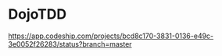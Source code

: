 # DojoTDD
https://app.codeship.com/projects/bcd8c170-3831-0136-e49c-3e0052f26283/status?branch=master
